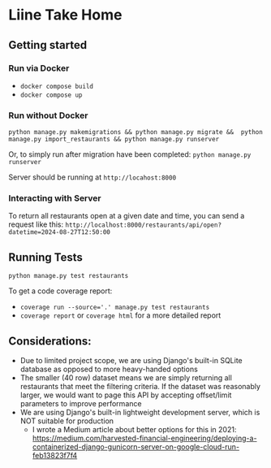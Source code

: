 # Liine Take Home

## Getting started

### Run via Docker
* `docker compose build`
* `docker compose up`

### Run without Docker
`python manage.py makemigrations &&
 python manage.py migrate && 
 python manage.py import_restaurants &&
 python manage.py runserver
`

Or, to simply run after migration have been completed: `python manage.py runserver`

Server should be running at `http://locahost:8000`

### Interacting with Server

To return all restaurants open at a given date and time, you can send a request like this:
`http://localhost:8000/restaurants/api/open?datetime=2024-08-27T12:50:00`

## Running Tests
`python manage.py test restaurants`

To get a code coverage report:
* `coverage run --source='.' manage.py test restaurants`
* `coverage report` or `coverage html` for a more detailed report

## Considerations:
* Due to limited project scope, we are using Django's built-in SQLite database as opposed to more heavy-handed options
* The smaller (40 row) dataset means we are simply returning all restaurants that meet the filtering criteria. If the dataset was reasonably larger, we would want to page this API by accepting offset/limit parameters to improve performance
* We are using Django's built-in lightweight development server, which is NOT suitable for production
  * I wrote a Medium article about better options for this in 2021: https://medium.com/harvested-financial-engineering/deploying-a-containerized-django-gunicorn-server-on-google-cloud-run-feb13823f7f4